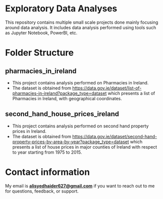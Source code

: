 # Exploratory Data Analyses
This repository contains multiple small scale projects done mainly focusing around data analysis. It includes data analysis performed using 
tools such as Jupyter Notebook, PowerBI, etc.

# Folder Structure
## pharmacies_in_ireland
- This project contains analysis performed on Pharmacies in Ireland.
- The dataset is obtained from https://data.gov.ie/dataset/list-of-pharmacies-in-ireland?package_type=dataset which presents a list of Pharmacies in Ireland, with geographical coordinates.
## second_hand_house_prices_ireland
- This project contains analysis performed on second hand property prices in Ireland.
- The dataset is obtained from https://data.gov.ie/dataset/second-hand-property-prices-by-area-by-year?package_type=dataset which presents a list of house prices in major counties of Ireland with respect to year starting from 1975 to 2015.

# Contact information
My email is **alisyedhaider627@gmail.com** if you want to reach out to me for questions, feedback, or support.
